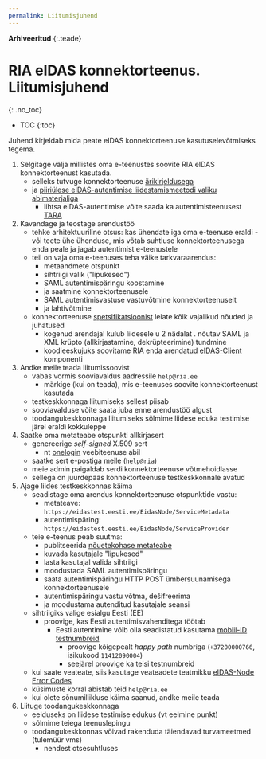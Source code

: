 ```yaml
---
permalink: Liitumisjuhend
---
```


**Arhiveeritud** 
{:.teade}


# RIA eIDAS konnektorteenus. Liitumisjuhend
{: .no_toc}

- TOC
{:toc}

Juhend kirjeldab mida peate eIDAS konnektorteenuse kasutuselevõtmiseks tegema.

1. Selgitage välja millistes oma e-teenustes soovite RIA eIDAS konnektorteenust kasutada.
    - selleks tutvuge konnektorteenuse [ärikirjeldusega](Arikirjeldus)
    - ja [piiriülese eIDAS-autentimise liidestamismeetodi valiku abimaterjaliga](Valik)
        - lihtsa eIDAS-autentimise võite saada ka autentimisteenusest [TARA](https://e-gov.github.io/TARA-Doku/)
2. Kavandage ja teostage arendustöö
    - tehke arhitektuuriline otsus: kas ühendate iga oma e-teenuse eraldi - või teete ühe ühenduse, mis võtab suhtluse konnektorteenusega enda peale ja jagab autentimist e-teenustele
    - teil on vaja oma e-teenuses teha väike tarkvaraarendus:
        - metaandmete otspunkt
        - sihtriigi valik ("lipukesed")
        - SAML autentimispäringu koostamine 
        - ja saatmine konnektorteenusele
        - SAML autentimisvastuse vastuvõtmine konnektorteenuselt
        - ja lahtivõtmine
    - konnektorteenuse [spetsifikatsioonist](Spetsifikatsioon) leiate kõik vajalikud nõuded ja juhatused
        - kogenud arendajal kulub liidesele u 2 nädalat
        . nõutav SAML ja XML krüpto (allkirjastamine, dekrüpteerimine) tundmine
        - koodieeskujuks soovitame RIA enda arendatud [eIDAS-Client](https://github.com/e-gov/eIDAS-Client) komponenti
3. Andke meile teada liitumissoovist
    - vabas vormis sooviavaldus aadressile `help@ria.ee`
        - märkige (kui on teada), mis e-teenuses soovite konnektorteenust kasutada
    - testkeskkonnaga liitumiseks sellest piisab
    - sooviavalduse võite saata juba enne arendustöö algust
    - toodangukeskkonnaga liitumiseks sõlmime liidese eduka testimise järel eraldi kokkuleppe
4. Saatke oma metateabe otspunkti allkirjasert
    - genereerige _self-signed_ X.509 sert
        - nt [onelogin](https://developers.onelogin.com/saml/online-tools/x509-certs/obtain-self-signed-certs) veebiteenuse abil
    - saatke sert e-postiga meile (`help@ria`)
    - meie admin paigaldab serdi konnektorteenuse võtmehoidlasse
    - sellega on juurdepääs konnektorteenuse testkeskkonnale avatud
5. Ajage liides testkeskkonnas käima
    - seadistage oma arendus konnektorteenuse otspunktide vastu:
        - metateave: `https://eidastest.eesti.ee/EidasNode/ServiceMetadata`
        - autentimispäring: `https://eidastest.eesti.ee/EidasNode/ServiceProvider`
    - teie e-teenus peab suutma:
        - publitseerida [nõuetekohase metateabe](Spetsifikatsioon#53-teenusepakkuja-metateave)
        - kuvada kasutajale "lipukesed"
        - lasta kasutajal valida sihtriigi
        - moodustada SAML autentimispäringu
        - saata autentimispäringu HTTP POST ümbersuunamisega konnektorteenusele
        - autentimispäringu vastu võtma, dešifreerima
        - ja moodustama autenditud kasutajale seansi
    - sihtriigiks valige esialgu Eesti (EE)
        - proovige, kas Eesti autentimisvahenditega töötab
            - Eesti autentimine võib olla seadistatud kasutama [mobiil-ID testnumbreid](https://www.id.ee/?id=36373)
                - proovige kõigepealt _happy path_ numbriga (`+37200000766`, isikukood `11412090004`)
                - seejärel proovige ka teisi testnumbreid  
    - kui saate veateate, siis kasutage veateadete teatmikku [eIDAS-Node Error Codes](https://ec.europa.eu/cefdigital/wiki/display/CEFDIGITAL/eIDAS-Node+-+Current+release)
    - küsimuste korral abistab teid `help@ria.ee`
    - kui olete sõnumiliikluse käima saanud, andke meile teada
6. Liituge toodangukeskkonnaga
    - eelduseks on liidese testimise edukus (vt eelmine punkt)
    - sõlmime teiega teenuslepingu
    - toodangukeskkonnas võivad rakenduda täiendavad turvameetmed (tulemüür vms)
        - nendest otsesuhtluses
